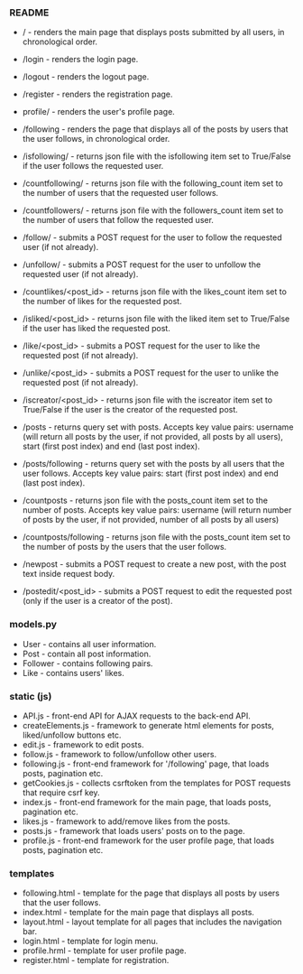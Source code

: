 ### README
* / - renders the main page that displays posts submitted by all users, in chronological order.
* /login - renders the login page.
* /logout - renders the logout page.
* /register - renders the registration page.
* profile/<username> - renders the user's profile page. 
* /following - renders the page that displays all of the posts by users that the user follows, in chronological order.

* /isfollowing/<username> - returns json file with the isfollowing item set to True/False if the user follows the requested user.
* /countfollowing/<username> - returns json file with the following_count item set to the number of users that the requested user follows.
* /countfollowers/<username> - returns json file with the followers_count item set to the number of users that follow the requested user.
* /follow/<username> - submits a POST request for the user to follow the requested user (if not already).
* /unfollow/<username> - submits a POST request for the user to unfollow the requested user (if not already).
    
* /countlikes/<post_id> - returns json file with the likes_count item set to the number of likes for the requested post.
* /isliked/<post_id> - returns json file with the liked item set to True/False if the user has liked the requested post.
* /like/<post_id> - submits a POST request for the user to like the requested post (if not already).
* /unlike/<post_id> - submits a POST request for the user to unlike the requested post (if not already).

* /iscreator/<post_id> - returns json file with the iscreator item set to True/False if the user is the creator of the requested post.
* /posts - returns query set with posts. Accepts key value pairs: username (will return all posts by the user, if not provided, all posts by all users), start (first post index) and end (last post index). 
* /posts/following - returns query set with the posts by all users that the user follows. Accepts key value pairs: start (first post index) and end (last post index). 
* /countposts - returns json file with the posts_count item set to the number of posts. Accepts key value pairs: username (will return number of posts by the user, if not provided, number of all posts by all users)
* /countposts/following - returns json file with the posts_count item set to the number of posts by the users that the user follows.
* /newpost - submits a POST request to create a new post, with the post text inside request body. 
* /postedit/<post_id> - submits a POST request to edit the requested post (only if the user is a creator of the post). 

### models.py

* User - contains all user information.
* Post - contain all post information.
* Follower - contains following pairs.
* Like - contains users' likes. 

### static (js)

* API.js - front-end API for AJAX requests to the back-end API.
* createElements.js - framework to generate html elements for posts, liked/unfollow buttons etc.
* edit.js - framework to edit posts. 
* follow.js - framework to follow/unfollow other users.
* following.js - front-end framework for '/following' page, that loads posts, pagination etc.
* getCookies.js - collects csrftoken from the templates for POST requests that require csrf key.
* index.js - front-end framework for the main page, that loads posts, pagination etc.
* likes.js - framework to add/remove likes from the posts.
* posts.js - framework that loads users' posts on to the page.
* profile.js - front-end framework for the user profile page, that loads posts, pagination etc.

### templates

* following.html - template for the page that displays all posts by users that the user follows.
* index.html - template for the main page that displays all posts.
* layout.html - layout template for all pages that includes the navigation bar. 
* login.html - template for login menu.
* profile.hrml - template for user profile page. 
* register.html - template for registration.